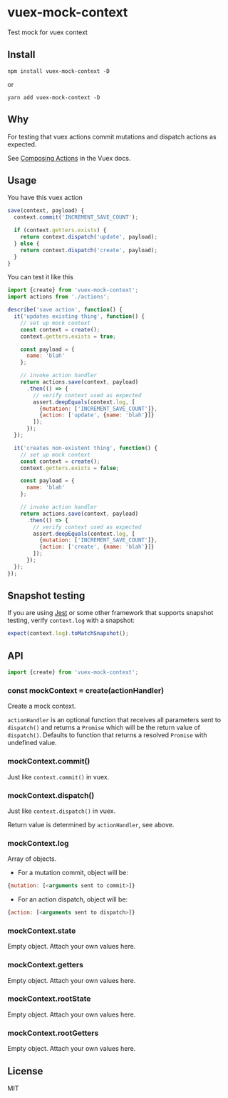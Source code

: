 # vuex-mock-context

Test mock for vuex context

## Install

`npm install vuex-mock-context -D`

or

`yarn add vuex-mock-context -D`

## Why

For testing that vuex actions commit mutations and dispatch actions as expected.

See [Composing Actions](https://vuex.vuejs.org/en/actions.html) in the Vuex docs.

## Usage

You have this vuex action

```js
save(context, payload) {
  context.commit('INCREMENT_SAVE_COUNT');

  if (context.getters.exists) {
    return context.dispatch('update', payload);
  } else {
    return context.dispatch('create', payload);
  }
}
```

You can test it like this

```js
import {create} from 'vuex-mock-context';
import actions from './actions';

describe('save action', function() {
  it('updates existing thing', function() {
    // set up mock context
    const context = create();
    context.getters.exists = true;

    const payload = {
      name: 'blah'
    };

    // invoke action handler
    return actions.save(context, payload)
      .then(() => {
        // verify context used as expected
        assert.deepEquals(context.log, [
          {mutation: ['INCREMENT_SAVE_COUNT']},
          {action: ['update', {name: 'blah'}]}
        ]);
      });
  });

  it('creates non-existent thing', function() {
    // set up mock context
    const context = create();
    context.getters.exists = false;

    const payload = {
      name: 'blah'
    };

    // invoke action handler
    return actions.save(context, payload)
      .then(() => {
        // verify context used as expected
        assert.deepEquals(context.log, [
          {mutation: ['INCREMENT_SAVE_COUNT']},
          {action: ['create', {name: 'blah'}]}
        ]);
      });
  });
});
```

## Snapshot testing

If you are using [Jest](https://facebook.github.io/jest/) or some other framework that supports snapshot testing, verify `context.log` with a snapshot:

```js
expect(context.log).toMatchSnapshot();
```

## API

```js
import {create} from 'vuex-mock-context';
```
### const mockContext = create(actionHandler)

Create a mock context.

`actionHandler` is an optional function that receives all parameters sent to `dispatch()` and returns a `Promise` which will be the return value of `dispatch()`. Defaults to function that returns a resolved `Promise` with undefined value.

### mockContext.commit()

Just like `context.commit()` in vuex.

### mockContext.dispatch()

Just like `context.dispatch()` in vuex.

Return value is determined by `actionHandler`, see above.

### mockContext.log

Array of objects.

- For a mutation commit, object will be:

```js
{mutation: [<arguments sent to commit>]}
```

- For an action dispatch, object will be:

```js
{action: [<arguments sent to dispatch>]}
```

### mockContext.state

Empty object. Attach your own values here.

### mockContext.getters

Empty object. Attach your own values here.

### mockContext.rootState

Empty object. Attach your own values here.

### mockContext.rootGetters

Empty object. Attach your own values here.

## License

MIT
